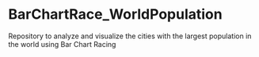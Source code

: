# BarChartRace_WorldPopulation
Repository to analyze and visualize the cities with the largest population in the world using Bar Chart Racing
